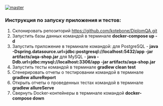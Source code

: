 [![master](https://github.com/kotebone/DiplomQA/actions/workflows/gradle-publish.yml/badge.svg)](https://github.com/kotebone/DiplomQA/actions/workflows/gradle-publish.yml)

### Инструкция по запуску приложения и тестов:

1. Склонировать репозиторий https://github.com/kotebone/DiplomQA.git
2. Запустить  базы данных командой в терминале **docker-compose up -d**
3. Запустить приложение в терминале командой:
для PostgreSQL - **java -Dspring.datasource.url=jdbc:postgresql://localhost:5432/app -jar artifacts/aqa-shop.jar** 
для MySQL - **java -Ddb.url=jdbc:mysql://localhost:3306/app -jar artifacts/aqa-shop.jar**
4. Запустить тесты командой в терминале **gradlew clean test**
5. Сгенерировать отчеты о тестировании командой в терминале **gradlew allureReport**
6. Открыть отчеты о проведенных тестах командой в терминале **gradlew allureServe**
7. Свернуть Docker-контейнеры в терминале командой **docker-compose down**
